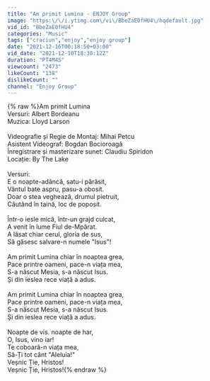 ```yaml
---
title: "Am primit Lumina - ENJOY Group"
image: "https:\/\/i.ytimg.com\/vi\/BbeZaE0fHU4\/hqdefault.jpg"
vid_id: "BbeZaE0fHU4"
categories: "Music"
tags: ["craciun","enjoy","enjoy group"]
date: "2021-12-16T00:18:50+03:00"
vid_date: "2021-12-10T18:30:12Z"
duration: "PT4M4S"
viewcount: "2473"
likeCount: "138"
dislikeCount: ""
channel: "Enjoy Group"
---
```

{% raw %}Am primit Lumina<br />Versuri: Albert Bordeanu<br />Muzica: Lloyd Larson<br /><br />Videografie și Regie de Montaj: Mihai Petcu<br />Asistent Videograf: Bogdan Bocioroagă<br />Înregistrare și masterizare sunet: Claudiu Spiridon<br />Locație: By The Lake<br /><br />Versuri:<br />E o noapte-adâncă, satu-i părăsit,<br />Vântul bate aspru, pasu-a obosit.<br />Doar o stea veghează, drumul pietruit,<br />Căutând în taină, loc de poposit.<br /><br />Într-o iesle mică, într-un grajd culcat,<br />A venit în lume Fiul de-Mpărat.<br />A lăsat chiar cerul, gloria de sus,<br />Să găsesc salvare-n numele &quot;Isus&quot;!<br /><br />Am primit Lumina chiar în noaptea grea,<br />Pace printre oameni, pace-n viața mea,<br />S-a născut Mesia, s-a născut Isus.<br />Și din ieslea rece viață a adus.<br /><br />Am primit Lumina chiar în noaptea grea,<br />Pace printre oameni, pace-n viața mea,<br />S-a născut Mesia, s-a născut Isus.<br />Și din ieslea rece viață a adus.<br /><br />Noapte de vis. noapte de har,<br />O, Isus, vino iar!<br />Te coboară-n viața mea,<br />Să-Ți tot cânt &quot;Aleluia!&quot;<br />Veșnic Ție, Hristos!<br />Veșnic Ție, Hristos!{% endraw %}
